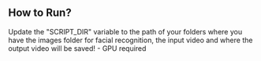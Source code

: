 ## How to Run?
Update the "SCRIPT_DIR" variable to the path of your folders where you have the images folder for facial recognition, the input video and where the output video will be saved! - GPU required
